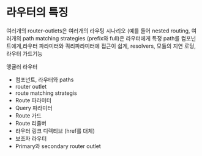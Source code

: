 # 라우터의 특징
여러개의 router-outlets은 여러개의 라우팅 시나리오 (예를 들어 nested routing, 여러개의 path matching strategies (prefix와 full)은 라우터에게 특정 path를 컴포넌트에게,라우터 파라미터와 쿼리파라미터에 접근이 쉽게, resolvers, 모듈의 지연 로딩, 라우터 가드기능

앵귤러 라우터
- 컴포넌트, 라우터와 paths
- router outlet
- route matching strategis
- Route 파라미터
- Query 파라미터
- Route 가드
- Route 리졸버
- 라우터 링크 디렉티브 (href를 대체)
- 보조자 라우터
- Primary와 secondary router outlet